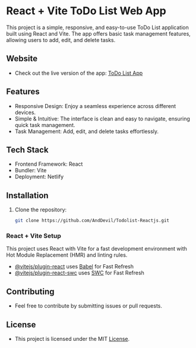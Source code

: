 # React + Vite ToDo List Web App
This project is a simple, responsive, and easy-to-use ToDo List application built using React and Vite. The app offers basic task management features, allowing users to add, edit, and delete tasks.

## Website
- Check out the live version of the app: [ToDo List App](https://todolist023.netlify.app/)

## Features
- Responsive Design: Enjoy a seamless experience across different devices.
- Simple & Intuitive: The interface is clean and easy to navigate, ensuring quick task management.
- Task Management: Add, edit, and delete tasks effortlessly.

## Tech Stack
- Frontend Framework: React
- Bundler: Vite
- Deployment: Netlify

## Installation

1. Clone the repository:
   ```bash
   git clone https://github.com/AndDevil/Todolist-Reactjs.git
   
### React + Vite Setup
This project uses React with Vite for a fast development environment with Hot Module Replacement (HMR) and linting rules.

- [@vitejs/plugin-react](https://github.com/vitejs/vite-plugin-react/blob/main/packages/plugin-react/README.md) uses [Babel](https://babeljs.io/) for Fast Refresh
- [@vitejs/plugin-react-swc](https://github.com/vitejs/vite-plugin-react-swc) uses [SWC](https://swc.rs/) for Fast Refresh

## Contributing
- Feel free to contribute by submitting issues or pull requests.

## License
- This project is licensed under the MIT [License](https://github.com/AndDevil/Todolist-Reactjs/blob/main/LICENSE).

